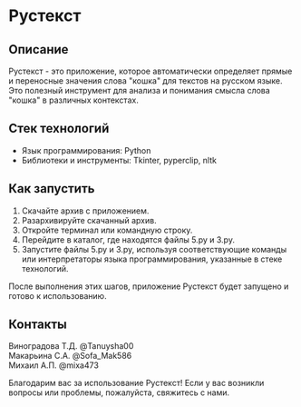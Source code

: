 # Рустекст

## Описание
Рустекст - это приложение, которое автоматически определяет прямые и переносные значения слова "кошка" для текстов на русском языке. Это полезный инструмент для анализа и понимания смысла слова "кошка" в различных контекстах.

## Стек технологий
- Язык программирования: Python
- Библиотеки и инструменты: Tkinter, pyperclip, nltk

## Как запустить
1. Скачайте архив с приложением.
2. Разархивируйте скачанный архив.
3. Откройте терминал или командную строку.
4. Перейдите в каталог, где находятся файлы 5.py и 3.py.
5. Запустите файлы 5.py и 3.py, используя соответствующие команды или интерпретаторы языка программирования, указанные в стеке технологий.

После выполнения этих шагов, приложение Рустекст будет запущено и готово к использованию.

## Контакты
Виноградова Т.Д. @Tanuysha00  
Макарьина С.А. @Sofa_Mak586  
Михаил А.П. @mixa473  

Благодарим вас за использование Рустекст! Если у вас возникли вопросы или проблемы, пожалуйста, свяжитесь с нами.
